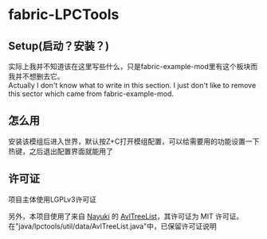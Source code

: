 # fabric-LPCTools

## Setup(启动？安装？)

实际上我并不知道该在这里写些什么，只是fabric-example-mod里有这个板块而我并不想删去它。\
Actually I don't know what to write in this section. I just don't like to remove this sector which came from fabric-example-mod.

## 怎么用

安装该模组后进入世界，默认按Z+C打开模组配置，可以给需要用的功能设置一下热键，之后退出配置界面就能用了

## 许可证

项目主体使用LGPLv3许可证

另外，本项目使用了来自 [Nayuki](https://www.nayuki.io) 的 [AvlTreeList](https://www.nayuki.io/res/avl-tree-list/AvlTreeList.java)，其许可证为 MIT 许可证。
在"java/lpctools/util/data/AvlTreeList.java"中，已保留许可证说明